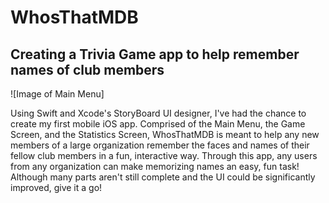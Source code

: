 # WhosThatMDB

## Creating a Trivia Game app to help remember names of club members

![Image of Main Menu]


Using Swift and Xcode's StoryBoard UI designer, I've had the chance to create my first mobile iOS app. Comprised of the Main Menu, the Game Screen, and the Statistics Screen, WhosThatMDB is meant to help any new members of a large organization remember the faces and names of their fellow club members in a fun, interactive way. Through this app, any users from any organization can make memorizing names an easy, fun task! Although many parts aren't still complete and the UI could be significantly improved, give it a go! 

